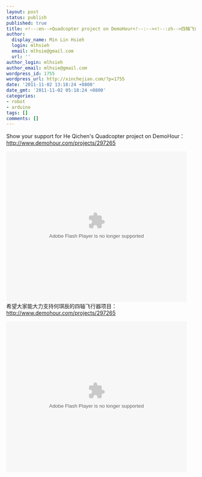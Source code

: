 ```yaml
---
layout: post
status: publish
published: true
title: <!--:en-->Quadcopter project on DemoHour<!--:--><!--:zh-->四轴飞行器上了点名时间<!--:-->
author:
  display_name: Min Lin Hsieh
  login: mlhsieh
  email: mlhsie@gmail.com
  url: ''
author_login: mlhsieh
author_email: mlhsie@gmail.com
wordpress_id: 1755
wordpress_url: http://xinchejian.com/?p=1755
date: '2011-11-02 13:18:24 +0800'
date_gmt: '2011-11-02 05:18:24 +0800'
categories:
- robot
- arduino
tags: []
comments: []
---
```

<p><!--:en-->Show your support for He Qichen's Quadcopter project on DemoHour：<a href="http://www.demohour.com/projects/297265">http://www.demohour.com/projects/297265</a></p>
<p><embed src="http://player.youku.com/player.php/sid/XMzE1ODIzNTI0/v.swf" allowFullScreen="true" quality="high" width="480" height="400" align="middle" allowScriptAccess="always" type="application/x-shockwave-flash"></embed><br />
<!--:--><!--:zh-->希望大家能大力支持何琪辰的四轴飞行器项目：<a href="http://www.demohour.com/projects/297265">http://www.demohour.com/projects/297265</a></p>
<p><embed src="http://player.youku.com/player.php/sid/XMzE1ODIzNTI0/v.swf" allowFullScreen="true" quality="high" width="480" height="400" align="middle" allowScriptAccess="always" type="application/x-shockwave-flash"></embed><br />
<!--:--></p>
